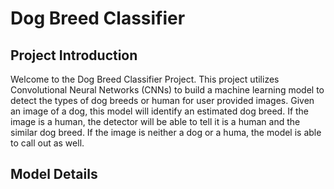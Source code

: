 # Dog Breed Classifier 
## Project Introduction
Welcome to the Dog Breed Classifier Project. This project utilizes Convolutional Neural Networks (CNNs) to build a machine learning model to detect the types of dog breeds or human for user provided images. Given an image of a dog, this model will identify an estimated dog breed. If the image is a human, the detector will be able to tell it is a human and the similar dog breed. If the image is neither a dog or a huma, the model is able to call out as well.
## Model Details
